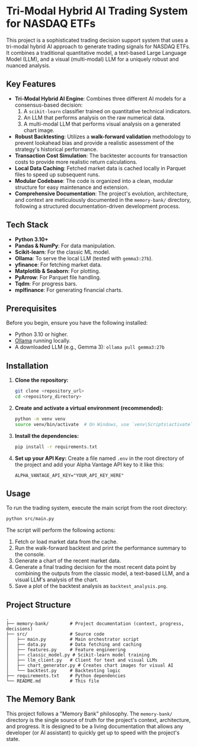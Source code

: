 # Tri-Modal Hybrid AI Trading System for NASDAQ ETFs

This project is a sophisticated trading decision support system that uses a tri-modal hybrid AI approach to generate trading signals for NASDAQ ETFs. It combines a traditional quantitative model, a text-based Large Language Model (LLM), and a visual (multi-modal) LLM for a uniquely robust and nuanced analysis.

## Key Features

- **Tri-Modal Hybrid AI Engine**: Combines three different AI models for a consensus-based decision:
    1.  A `scikit-learn` classifier trained on quantitative technical indicators.
    2.  An LLM that performs analysis on the raw numerical data.
    3.  A multi-modal LLM that performs visual analysis on a generated chart image.
- **Robust Backtesting**: Utilizes a **walk-forward validation** methodology to prevent lookahead bias and provide a realistic assessment of the strategy's historical performance.
- **Transaction Cost Simulation**: The backtester accounts for transaction costs to provide more realistic return calculations.
- **Local Data Caching**: Fetched market data is cached locally in Parquet files to speed up subsequent runs.
- **Modular Codebase**: The code is organized into a clean, modular structure for easy maintenance and extension.
- **Comprehensive Documentation**: The project's evolution, architecture, and context are meticulously documented in the `memory-bank/` directory, following a structured documentation-driven development process.

## Tech Stack

- **Python 3.10+**
- **Pandas & NumPy**: For data manipulation.
- **Scikit-learn**: For the classic ML model.
- **Ollama**: To serve the local LLM (tested with `gemma3:27b`).
- **yfinance**: For fetching market data.
- **Matplotlib & Seaborn**: For plotting.
- **PyArrow**: For Parquet file handling.
- **Tqdm**: For progress bars.
- **mplfinance**: For generating financial charts.

## Prerequisites

Before you begin, ensure you have the following installed:
- Python 3.10 or higher.
- [Ollama](https://ollama.com/) running locally.
- A downloaded LLM (e.g., Gemma 3): `ollama pull gemma3:27b`

## Installation

1.  **Clone the repository:**
    ```bash
    git clone <repository_url>
    cd <repository_directory>
    ```

2.  **Create and activate a virtual environment (recommended):**
    ```bash
    python -m venv venv
    source venv/bin/activate  # On Windows, use `venv\Scripts\activate`
    ```

3.  **Install the dependencies:**
    ```bash
    pip install -r requirements.txt
    ```

4.  **Set up your API Key:**
    Create a file named `.env` in the root directory of the project and add your Alpha Vantage API key to it like this:
    ```
    ALPHA_VANTAGE_API_KEY="YOUR_API_KEY_HERE"
    ```

## Usage

To run the trading system, execute the main script from the root directory:

```bash
python src/main.py
```

The script will perform the following actions:
1.  Fetch or load market data from the cache.
2.  Run the walk-forward backtest and print the performance summary to the console.
3.  Generate a chart of the recent market data.
4.  Generate a final trading decision for the most recent data point by combining the outputs from the classic model, a text-based LLM, and a visual LLM's analysis of the chart.
5.  Save a plot of the backtest analysis as `backtest_analysis.png`.

## Project Structure

```
.
├── memory-bank/        # Project documentation (context, progress, decisions)
├── src/                # Source code
│   ├── main.py         # Main orchestrator script
│   ├── data.py         # Data fetching and caching
│   ├── features.py     # Feature engineering
│   ├── classic_model.py # Scikit-learn model training
│   ├── llm_client.py   # Client for text and visual LLMs
│   ├── chart_generator.py # Creates chart images for visual AI
│   └── backtest.py     # Backtesting logic
├── requirements.txt    # Python dependencies
└── README.md           # This file
```

## The Memory Bank

This project follows a "Memory Bank" philosophy. The `memory-bank/` directory is the single source of truth for the project's context, architecture, and progress. It is designed to be a living documentation that allows any developer (or AI assistant) to quickly get up to speed with the project's state.
